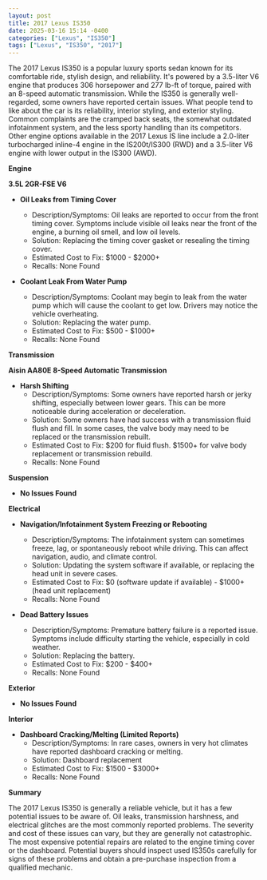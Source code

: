 ```yaml
---
layout: post
title: 2017 Lexus IS350
date: 2025-03-16 15:14 -0400
categories: ["Lexus", "IS350"]
tags: ["Lexus", "IS350", "2017"]
---
```

The 2017 Lexus IS350 is a popular luxury sports sedan known for its comfortable ride, stylish design, and reliability. It's powered by a 3.5-liter V6 engine that produces 306 horsepower and 277 lb-ft of torque, paired with an 8-speed automatic transmission. While the IS350 is generally well-regarded, some owners have reported certain issues. What people tend to like about the car is its reliability, interior styling, and exterior styling. Common complaints are the cramped back seats, the somewhat outdated infotainment system, and the less sporty handling than its competitors. Other engine options available in the 2017 Lexus IS line include a 2.0-liter turbocharged inline-4 engine in the IS200t/IS300 (RWD) and a 3.5-liter V6 engine with lower output in the IS300 (AWD).
 
**Engine**
 
**3.5L 2GR-FSE V6**
*   **Oil Leaks from Timing Cover**
    *   Description/Symptoms: Oil leaks are reported to occur from the front timing cover. Symptoms include visible oil leaks near the front of the engine, a burning oil smell, and low oil levels.
    *   Solution: Replacing the timing cover gasket or resealing the timing cover.
    *   Estimated Cost to Fix: $1000 - $2000+
    *   Recalls: None Found
 
* **Coolant Leak From Water Pump**
    * Description/Symptoms: Coolant may begin to leak from the water pump which will cause the coolant to get low. Drivers may notice the vehicle overheating.
    * Solution: Replacing the water pump.
    * Estimated Cost to Fix: $500 - $1000+
    * Recalls: None Found

**Transmission**

**Aisin AA80E 8-Speed Automatic Transmission**
* **Harsh Shifting**
    * Description/Symptoms: Some owners have reported harsh or jerky shifting, especially between lower gears. This can be more noticeable during acceleration or deceleration.
    * Solution: Some owners have had success with a transmission fluid flush and fill. In some cases, the valve body may need to be replaced or the transmission rebuilt.
    * Estimated Cost to Fix: $200 for fluid flush. $1500+ for valve body replacement or transmission rebuild.
    * Recalls: None Found
 
**Suspension**
 
*   **No Issues Found**

**Electrical**
 
*   **Navigation/Infotainment System Freezing or Rebooting**
    *   Description/Symptoms: The infotainment system can sometimes freeze, lag, or spontaneously reboot while driving. This can affect navigation, audio, and climate control.
    *   Solution: Updating the system software if available, or replacing the head unit in severe cases.
    *   Estimated Cost to Fix: $0 (software update if available) - $1000+ (head unit replacement)
    * Recalls: None Found
 
*   **Dead Battery Issues**
    *   Description/Symptoms: Premature battery failure is a reported issue. Symptoms include difficulty starting the vehicle, especially in cold weather.
    *   Solution: Replacing the battery.
    *   Estimated Cost to Fix: $200 - $400+
    *   Recalls: None Found

**Exterior**

*   **No Issues Found**
 
**Interior**
 
*   **Dashboard Cracking/Melting (Limited Reports)**
    *   Description/Symptoms: In rare cases, owners in very hot climates have reported dashboard cracking or melting.
    *   Solution: Dashboard replacement
    *   Estimated Cost to Fix: $1500 - $3000+
    *   Recalls: None Found
 
**Summary**

The 2017 Lexus IS350 is generally a reliable vehicle, but it has a few potential issues to be aware of. Oil leaks, transmission harshness, and electrical glitches are the most commonly reported problems. The severity and cost of these issues can vary, but they are generally not catastrophic. The most expensive potential repairs are related to the engine timing cover or the dashboard. Potential buyers should inspect used IS350s carefully for signs of these problems and obtain a pre-purchase inspection from a qualified mechanic.

